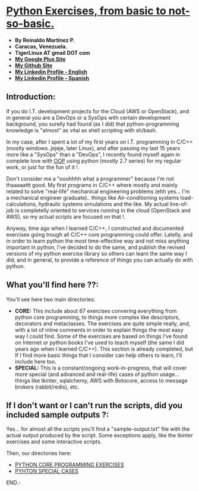 # [Python Exercises, from basic to not-so-basic.](http://tigerlinux.github.io)

- **By Reinaldo Martínez P.**
- **Caracas, Venezuela.**
- **TigerLinux AT gmail DOT com**
- **[My Google Plus Site](https://plus.google.com/+ReinaldoMartinez)**
- **[My Github Site](https://github.com/tigerlinux)**
- **[My Linkedin Profile - English](https://ve.linkedin.com/in/tigerlinux/en)**
- **[My Linkedin Profile - Spanish](https://ve.linkedin.com/in/tigerlinux/es)**


## Introduction:

If you do I.T. development projects for the Cloud (AWS or OpenStack), and in general you are a DevOps or a SysOps with certain development background, you surelly had found (as I did) that python-programming knowledge is "almost" as vital as shell scripting with sh/bash.

In my case, after I spent a lot of my first years on I.T. programming in C/C++ (mostly windows..jejeje, later Linux), and after passing my last 15 years more like a "SysOps" than a "DevOps", I recently found myself again in complete love with [OOP](https://en.wikipedia.org/wiki/Object-oriented_programming "Object-Oriented Programming") using python (mostly 2.7 series) for my regular work, or just for the fun of it !.

Don't consider me a "ooohhhh what a programmer" because I'm not thaaaaattt good. My first programs in C/C++ where mostly and mainly related to solve "real-life" mechanical engineering problems (ehh yes... I'm a mechanical engineer graduate).. things like Air-conditioning systems load-calculations, hydraulic systems simulations and the like. My actual line-of-job is completelly oriented to services running in the cloud (OpenStack and AWS), so my actual scripts are focused on that !.

Anyway, time ago when I learned C/C++, I constructed and documented exercises going trough all C/C++ core programming could offer. Latelly, and in order to learn python the most time-effective way and not miss anything important in python, I've decided to do the same, and publish the revised versions of my python exercise library so others can learn the same way I did, and in general, to provide a reference of things you can actually do with python.

## What you'll find here ??:

You'll see here two main directories:

- **CORE:** This include about 67 exercises convering everything from python core programming, to things more complex like descriptors, decorators and metaclasses. The exercises are quite simple really, and, with a lot of inline comments in order to explain things the most easy way I could find. Some of the exercises are based on things I've found on Internet or python books I've used to teach myself (the same I did years ago when I learned C/C++). This section is already completed, but If I find more basic things that I consider can help others to learn, I'll include here too.
- **SPECIAL:** This is a constant/ongoing work-in-progress, that will cover more special (and advanced and real-life) cases of python usage... things like tkinter, sqlalchemy, AWS with Botocore, access to message brokers (rabbit/redis), etc.

## If I don't want or I can't run the scripts, did you included sample outputs ?:

Yes... for almost all the scripts you'll find a "sample-output.txt" file with the actual output produced by the script. Some exceptions apply, like the tkinter exercises and some interactive scripts.

Then, our directories here:

* [PYTHON CORE PROGRAMMING EXERCISES](https://github.com/tigerlinux/tigerlinux-extra-recipes/blob/master/recipes/misc/python-learning/CORE "Python CORE Programming exercises")
* [PYHTON SPECIAL CASES](https://github.com/tigerlinux/tigerlinux-extra-recipes/blob/master/recipes/misc/python-learning/SPECIAL "Python SPECIAL Programming cases")

END.-
